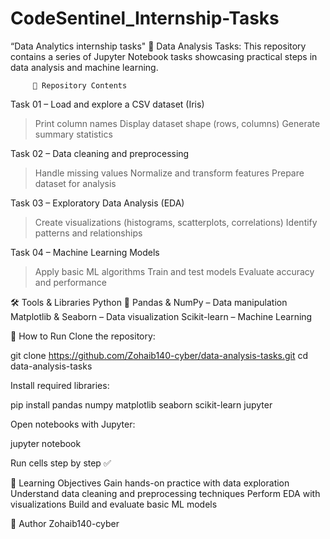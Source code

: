 # CodeSentinel_Internship-Tasks
“Data Analytics internship tasks"
🚀 Data Analysis Tasks:
This repository contains a series of Jupyter Notebook tasks showcasing practical steps in data analysis and machine learning.

         📂 Repository Contents
         
  Task 01 – Load and explore a CSV dataset (Iris)
>Print column names
>Display dataset shape (rows, columns)
>Generate summary statistics

   Task 02 – Data cleaning and preprocessing
>Handle missing values
>Normalize and transform features
>Prepare dataset for analysis

Task 03 – Exploratory Data Analysis (EDA)
>Create visualizations (histograms, scatterplots, correlations)
>Identify patterns and relationships

  Task 04 – Machine Learning Models
>Apply basic ML algorithms
>Train and test models
>Evaluate accuracy and performance

🛠️ Tools & Libraries
Python 🐍
Pandas & NumPy – Data manipulation
Matplotlib & Seaborn – Data visualization
Scikit-learn – Machine Learning

🚀 How to Run
Clone the repository:

git clone https://github.com/Zohaib140-cyber/data-analysis-tasks.git
cd data-analysis-tasks


Install required libraries:

pip install pandas numpy matplotlib seaborn scikit-learn jupyter

Open notebooks with Jupyter:

jupyter notebook


Run cells step by step ✅

🎯 Learning Objectives
Gain hands-on practice with data exploration
Understand data cleaning and preprocessing techniques
Perform EDA with visualizations
Build and evaluate basic ML models

👤 Author
Zohaib140-cyber

